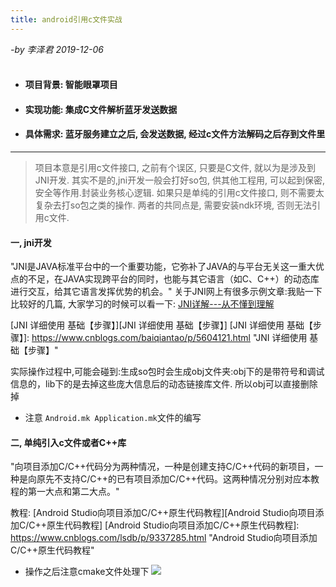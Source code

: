 ```yaml
---
title: android引用c文件实战
---
```


 *-by 李泽君 2019-12-06*
<br></br>
- #### 项目背景: 智能眼罩项目
- #### 实现功能: 集成C文件解析蓝牙发送数据
- #### 具体需求: 蓝牙服务建立之后, 会发送数据, 经过c文件方法解码之后存到文件里


------------
> 项目本意是引用c文件接口, 之前有个误区, 只要是C文件, 就以为是涉及到JNI开发. 其实不是的,jni开发一般会打好so包, 供其他工程用, 可以起到保密, 安全等作用.封装业务核心逻辑. 如果只是单纯的引用c文件接口, 则不需要太复杂去打so包之类的操作. 两者的共同点是, 需要安装ndk环境, 否则无法引用c文件.

#### 一, jni开发
  "JNI是JAVA标准平台中的一个重要功能，它弥补了JAVA的与平台无关这一重大优点的不足，在JAVA实现跨平台的同时，也能与其它语言（如C、C++）的动态库进行交互，给其它语言发挥优势的机会。"
   关于JNI网上有很多示例文章:我贴一下比较好的几篇, 大家学习的时候可以看一下:
   [JNI详解---从不懂到理解][https://blog.csdn.net/hui12581/article/details/44832651]


[https://blog.csdn.net/hui12581/article/details/44832651]: JNI详解---从不懂到理解 "JNI详解---从不懂到理解"

[JNI 详细使用 基础【步骤】][JNI 详细使用 基础【步骤】]
[JNI 详细使用 基础【步骤】]: https://www.cnblogs.com/baiqiantao/p/5604121.html "JNI 详细使用 基础【步骤】"

实际操作过程中,可能会碰到:生成so包时会生成obj文件夹:obj下的是带符号和调试信息的，lib下的是去掉这些庞大信息后的动态链接库文件. 所以obj可以直接删除掉

* 注意 ``Android.mk Application.mk``文件的编写

#### 二, 单纯引入c文件或者C++库
   "向项目添加C/C++代码分为两种情况，一种是创建支持C/C++代码的新项目，一种是向原先不支持C/C++的已有项目添加C/C++代码。这两种情况分别对应本教程的第一大点和第二大点。"
   
   教程:
   [Android Studio向项目添加C/C++原生代码教程][Android Studio向项目添加C/C++原生代码教程]
[Android Studio向项目添加C/C++原生代码教程]: https://www.cnblogs.com/lsdb/p/9337285.html "Android Studio向项目添加C/C++原生代码教程"

 * 操作之后注意cmake文件处理下
 ![](http://120.24.225.154:4999/server/../Public/Uploads/2019-12-06/5dea198a9c229.png)